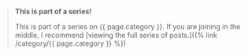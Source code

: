 
> **This is part of a series!**
>
> This is part of a series on {{ page.category }}. If you are joining in the middle, I recommend [viewing the full series of posts.]({% link /category/{{ page.category }} %})
